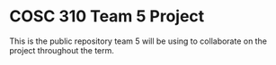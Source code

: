 # COSC 310 Team 5 Project

This is the public repository team 5 will be using to collaborate on the project throughout the term.
